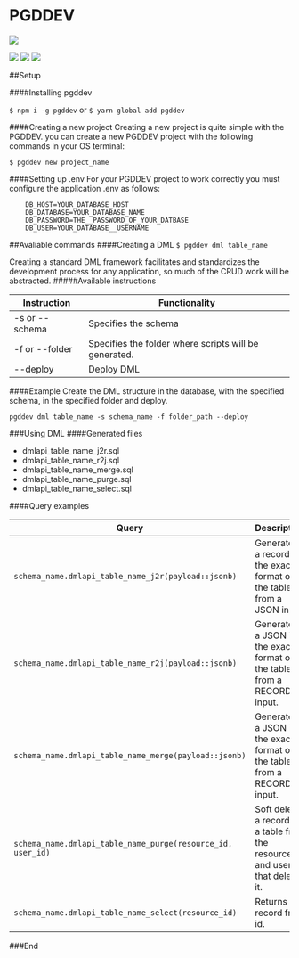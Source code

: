 # PGDDEV

![](https://desenroladev.com.br/public/logo-180x180.png)

![](https://img.shields.io/github/stars/Desenroladev/pgddev.svg) ![](https://img.shields.io/github/forks/Desenroladev/pgddev.svg) ![](https://img.shields.io/github/issues/Desenroladev/pgddev.svg)

##Setup

####Installing pgddev

`$ npm i -g pgddev` or `$ yarn global add pgddev`

####Creating a new project
Creating a new project is quite simple with the PGDDEV. you can create a new PGDDEV project with the following commands in your OS terminal:

`$ pgddev new project_name`

####Setting up .env
For your PGDDEV project to work correctly you must configure the application .env as follows:

```.env
	DB_HOST=YOUR_DATABASE_HOST
	DB_DATABASE=YOUR_DATABASE_NAME
	DB_PASSWORD=THE__PASSWORD_OF_YOUR_DATBASE
	DB_USER=YOUR_DATABASE__USERNAME

```

##Avaliable commands
####Creating a DML
`$ pgddev dml table_name`

Creating a standard DML framework facilitates and standardizes the development process for any application, so much of the CRUD work will be abstracted.
#####Available instructions

| Instruction    | Functionality                                         |
| -------------- | ----------------------------------------------------- |
| -s or --schema | Specifies the schema                                  |
| -f or --folder | Specifies the folder where scripts will be generated. |
| --deploy       | Deploy DML                                            |

####Example
Create the DML structure in the database, with the specified schema, in the specified folder and deploy.

`pgddev dml table_name -s schema_name -f folder_path --deploy`

###Using DML
####Generated files

- dmlapi_table_name_j2r.sql
- dmlapi_table_name_r2j.sql
- dmlapi_table_name_merge.sql
- dmlapi_table_name_purge.sql
- dmlapi_table_name_select.sql

####Query examples

| Query                                                       | Description                                                                       |
| ----------------------------------------------------------- | --------------------------------------------------------------------------------- |
| `schema_name.dmlapi_table_name_j2r(payload::jsonb)`         | Generates a record in the exact format of the table from a JSON input.            |
| `schema_name.dmlapi_table_name_r2j(payload::jsonb)`         | Generates a JSON in the exact format of the table from a RECORD input.            |
| `schema_name.dmlapi_table_name_merge(payload::jsonb)`       | Generates a JSON in the exact format of the table from a RECORD input.            |
| `schema_name.dmlapi_table_name_purge(resource_id, user_id)` | Soft delete a record in a table from the resource id and user id that deleted it. |
| `schema_name.dmlapi_table_name_select(resource_id)`         | Returns record from id.                                                           |

###End
